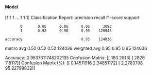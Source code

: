 #### Model
[1 1 1 ... 1 1 1]
Classification Report:
              precision    recall  f1-score   support

           0       0.06      0.06      0.06      3093
           1       0.98      0.98      0.98    120943

    accuracy                           0.95    124036
   macro avg       0.52      0.52      0.52    124036
weighted avg       0.95      0.95      0.95    124036

Accuracy: 0.9537311748202135
Confusion Matrix:
[[   180   2913]
 [  2826 118117]]
Confusion Matrix (%):
[[ 0.14511916  2.34851172]
 [ 2.2783708  95.22799832]]
